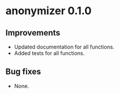 # anonymizer 0.1.0

## Improvements

* Updated documentation for all functions.
* Added tests for all functions.
  
## Bug fixes

* None.

